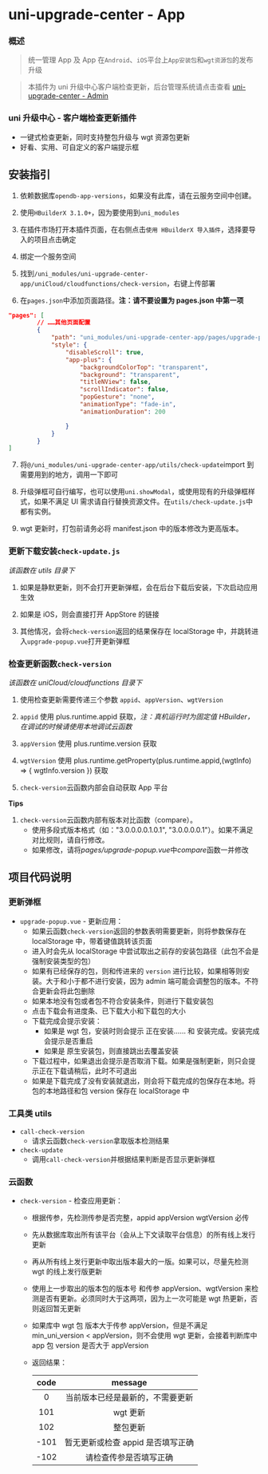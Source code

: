 # uni-upgrade-center - App

### 概述

> 统一管理 App 及 App 在`Android`、`iOS`平台上`App安装包`和`wgt资源包`的发布升级

> 本插件为 uni 升级中心客户端检查更新，后台管理系统请点击查看 [uni-upgrade-center - Admin](https://ext.dcloud.net.cn/plugin?id=4470)

### uni 升级中心 - 客户端检查更新插件

-   一键式检查更新，同时支持整包升级与 wgt 资源包更新
-   好看、实用、可自定义的客户端提示框

## 安装指引

1. 依赖数据库`opendb-app-versions`，如果没有此库，请在云服务空间中创建。

2. 使用`HBuilderX 3.1.0+`，因为要使用到`uni_modules`

3. 在插件市场打开本插件页面，在右侧点击`使用 HBuilderX 导入插件`，选择要导入的项目点击确定

4. 绑定一个服务空间

5. 找到`/uni_modules/uni-upgrade-center-app/uniCloud/cloudfunctions/check-version`，右键上传部署

6. 在`pages.json`中添加页面路径。**注：请不要设置为 pages.json 中第一项**

```json
"pages": [
		// ……其他页面配置
		{
			"path": "uni_modules/uni-upgrade-center-app/pages/upgrade-popup",
			"style": {
				"disableScroll": true,
				"app-plus": {
					"backgroundColorTop": "transparent",
					"background": "transparent",
					"titleNView": false,
					"scrollIndicator": false,
					"popGesture": "none",
					"animationType": "fade-in",
					"animationDuration": 200

				}
			}
		}
]
```

7. 将`@/uni_modules/uni-upgrade-center-app/utils/check-update`import 到需要用到的地方，调用一下即可

8. 升级弹框可自行编写，也可以使用`uni.showModal`，或使用现有的升级弹框样式，如果不满足 UI 需求请自行替换资源文件。在`utils/check-update.js`中都有实例。

9. wgt 更新时，打包前请务必将 manifest.json 中的版本修改为更高版本。

### 更新下载安装`check-update.js`

_该函数在 utils 目录下_

1. 如果是静默更新，则不会打开更新弹框，会在后台下载后安装，下次启动应用生效

2. 如果是 iOS，则会直接打开 AppStore 的链接

3. 其他情况，会将`check-version`返回的结果保存在 localStorage 中，并跳转进入`upgrade-popup.vue`打开更新弹框

### 检查更新函数`check-version`

_该函数在 uniCloud/cloudfunctions 目录下_

1. 使用检查更新需要传递三个参数 `appid`、`appVersion`、`wgtVersion`

2. `appid` 使用 plus.runtime.appid 获取，_注：真机运行时为固定值 HBuilder，在调试的时候请使用本地调试云函数_

3. `appVersion` 使用 plus.runtime.version 获取

4. `wgtVersion` 使用 plus.runtime.getProperty(plus.runtime.appid,(wgtInfo) => { wgtInfo.version }) 获取

5. `check-version`云函数内部会自动获取 App 平台

**Tips**

1. `check-version`云函数内部有版本对比函数（compare）。
    - 使用多段式版本格式（如："3.0.0.0.0.1.0.1", "3.0.0.0.0.1"）。如果不满足对比规则，请自行修改。
    - 如果修改，请将*pages/upgrade-popup.vue*中*compare*函数一并修改

## 项目代码说明

### 更新弹框

-   `upgrade-popup.vue` - 更新应用：
    -   如果云函数`check-version`返回的参数表明需要更新，则将参数保存在 localStorage 中，带着键值跳转该页面
    -   进入时会先从 localStorage 中尝试取出之前存的安装包路径（此包不会是强制安装类型的包）
    -   如果有已经保存的包，则和传进来的 `version` 进行比较，如果相等则安装。大于和小于都不进行安装，因为 admin 端可能会调整包的版本。不符合更新会将此包删除
    -   如果本地没有包或者包不符合安装条件，则进行下载安装包
    -   点击下载会有进度条、已下载大小和下载包的大小
    -   下载完成会提示安装：
        -   如果是 wgt 包，安装时则会提示 正在安装…… 和 安装完成。安装完成会提示是否重启
        -   如果是 原生安装包，则直接跳出去覆盖安装
    -   下载过程中，如果退出会提示是否取消下载。如果是强制更新，则只会提示正在下载请稍后，此时不可退出
    -   如果是下载完成了没有安装就退出，则会将下载完成的包保存在本地。将包的本地路径和包 version 保存在 localStorage 中

### 工具类 utils

-   `call-check-version`
    -   请求云函数`check-version`拿取版本检测结果
-   `check-update`
    -   调用`call-check-version`并根据结果判断是否显示更新弹框

### 云函数

-   `check-version` - 检查应用更新：

    -   根据传参，先检测传参是否完整，appid appVersion wgtVersion 必传
    -   先从数据库取出所有该平台（会从上下文读取平台信息）的所有线上发行更新
    -   再从所有线上发行更新中取出版本最大的一版。如果可以，尽量先检测 wgt 的线上发行版更新
    -   使用上一步取出的版本包的版本号 和传参 appVersion、wgtVersion 来检测是否有更新。必须同时大于这两项，因为上一次可能是 wgt 热更新，否则返回暂无更新
    -   如果库中 wgt 包 版本大于传参 appVersion，但是不满足 min_uni_version < appVersion，则不会使用 wgt 更新，会接着判断库中 app 包 version 是否大于 appVersion
    -   返回结果：

        | code |              message              |
        | :--: | :-------------------------------: |
        |  0   | 当前版本已经是最新的，不需要更新  |
        | 101  |             wgt 更新              |
        | 102  |             整包更新              |
        | -101 | 暂无更新或检查 appid 是否填写正确 |
        | -102 |      请检查传参是否填写正确       |
